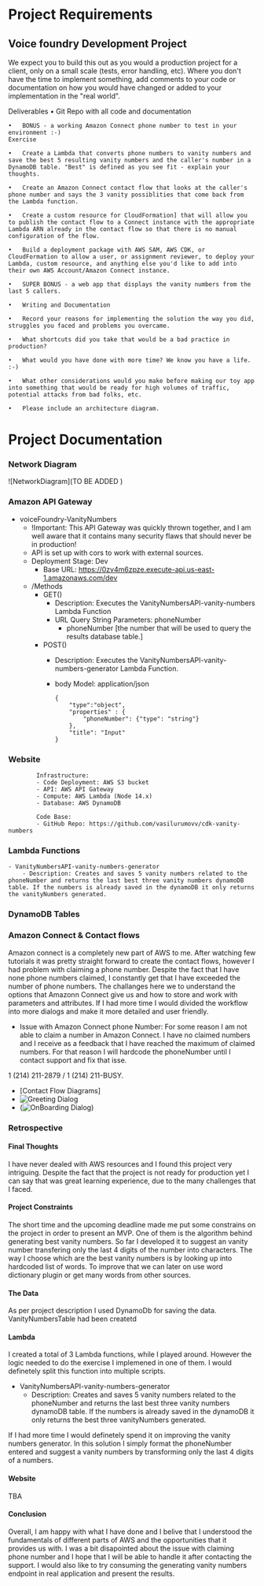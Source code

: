# Project Requirements
## Voice foundry Development Project

We expect you to build this out as you would a production project for a client, only on a small scale (tests, error handling, etc). Where you don't have the time to implement something, add comments to your code or documentation on how you would have changed or added to your implementation in the "real world".

Deliverables
	•	Git Repo with all code and documentation

	•	BONUS - a working Amazon Connect phone number to test in your environment :-)
    Exercise

	•	Create a Lambda that converts phone numbers to vanity numbers and save the best 5 resulting vanity numbers and the caller's number in a DynamoDB table. "Best" is defined as you see fit - explain your thoughts.

	•	Create an Amazon Connect contact flow that looks at the caller's phone number and says the 3 vanity possiblities that come back from the Lambda function.

	•	Create a custom resource for CloudFormation] that will allow you to publish the contact flow to a Connect instance with the appropriate Lambda ARN already in the contact flow so that there is no manual configuration of the flow.

	•	Build a deployment package with AWS SAM, AWS CDK, or CloudFormation to allow a user, or assignment reviewer, to deploy your Lambda, custom resource, and anything else you'd like to add into their own AWS Account/Amazon Connect instance.

	•	SUPER BONUS - a web app that displays the vanity numbers from the last 5 callers.

	•	Writing and Documentation

	•	Record your reasons for implementing the solution the way you did, struggles you faced and problems you overcame.

	•	What shortcuts did you take that would be a bad practice in production?

	•	What would you have done with more time? We know you have a life. :-)

	•	What other considerations would you make before making our toy app into something that would be ready for high volumes of traffic, potential attacks from bad folks, etc.

	•	Please include an architecture diagram.
# Project Documentation
### Network Diagram
![NetworkDiagram](TO BE ADDED )

### Amazon API Gateway
- voiceFoundry-VanityNumbers
    - !Important: This API Gateway was quickly thrown together, and I am well aware that it contains many security flaws that should never be in production!
    - API is set up with cors to work with external sources.
    - Deployment Stage: Dev
        - Base URL: https://0zv4m6zpze.execute-api.us-east-1.amazonaws.com/dev
    - /Methods
        - GET()
            - Description: Executes the VanityNumbersAPI-vanity-numbers Lambda Function
            - URL Query String Parameters: phoneNumber
                - phoneNumber [the number that will be used to query the results database table.]
        - POST()
            - Description: Executes the VanityNumbersAPI-vanity-numbers-generator Lambda Function.
            - body Model: application/json

                ```
                {
                    "type":"object",
                    "properties" : {
                        "phoneNumber": {"type": "string"}
                    },
                    "title": "Input"
                }
                ```
            
          
### Website
            Infrastructure: 
            - Code Deployment: AWS S3 bucket
            - API: AWS API Gateway
            - Compute: AWS Lambda (Node 14.x)
            - Database: AWS DynamoDB

            Code Base:
            - GitHub Repo: https://github.com/vasilurumovv/cdk-vanity-numbers
### Lambda Functions
    - VanityNumbersAPI-vanity-numbers-generator
        - Description: Creates and saves 5 vanity numbers related to the phoneNumber and returns the last best three vanity numbers dynamoDB table. If the numbers is already saved in the dynamoDB it only returns the vanityNumbers generated.
### DynamoDB Tables

### Amazon Connect & Contact flows

Amazon connect is a completely new part of AWS to me. After watching few tutorials it was pretty straight forward to create the contact flows, however I had problem with claiming a phone number. Despite the fact that I have none phone numbers claimed, I constantly get that I have exceeded the number of phone numbers. The challanges here we to understand the options that Amazonn Connect give us and how to store and work with parameters and attributes. If I had more time I would divided the workflow into more dialogs and make it more detailed and user friendly.

- Issue with Amazon Connect phone Number: For some reason I am not able to claim a number in Amazon Connect. I have no claimed numbers and I receive as a feedback that I have reached the maximum of claimed numbers. For that reason I will hardcode the phoneNumber until I contact support and fix that isse.

1 (214) 211-2879 / 1 (214) 211-BUSY.

- [Contact Flow Diagrams]
- ![Greeting Dialog](https://github.com/vasilurumovv/cdk-vanity-numbers/blob/1f6c4c08108869e72083521ff45a44d87747c6c1/photos/greetingDialog.png)
- (![OnBoarding Dialog](https://github.com/vasilurumovv/cdk-vanity-numbers/blob/1f6c4c08108869e72083521ff45a44d87747c6c1/photos/onBoardingDialog.png))

### Retrospective

#### Final Thoughts
I have never dealed with AWS resources and I found this project very intriguing. Despite the fact that the project is not ready for production yet I can say that was great learning experience, due to the many challenges that I faced.

#### Project Constraints
The short time and the upcoming deadline made me put some constrains on the project in order to present an MVP. One of them is the algorithm behind generating best vanity numbers. So far I developed it to suggest an vanity number transfering only the last 4 digits of the number into characters. The way I choose which are the best vanity numbers is by looking up into hardcoded list of words. To improve that we can later on use word dictionary plugin or get many words from other sources.
    
#### The Data
As per project description I used DynamoDb for saving the data. VanityNumbersTable had been createtd
  
#### Lambda
I created a total of 3 Lambda functions, while I played around. However the logic needed to do the exercise I implemened in one of them. I would definetely split this function into multiple scripts.
- VanityNumbersAPI-vanity-numbers-generator
	- Description: Creates and saves 5 vanity numbers related to the phoneNumber and returns the last best three vanity numbers dynamoDB table. If the numbers is already saved in the dynamoDB it only returns the best three vanityNumbers generated.

If I had more time I would definetely spend it on improving the vanity numbers generator. In this solution I simply format the phoneNumber entered and suggest a vanity numbers by transforming only the last 4 digits of a numbers.

#### Website
TBA

#### Conclusion
Overall, I am happy with what I have done and I belive that I understood the fundamentals of different parts of AWS and the opportunities that it provides us with. I was a bit disapointed about the issue with claiming phone number and I hope that I will be able to handle it after contacting the support. I would also like to try consuming the generating vanity numbers endpoint in real application and present the results.